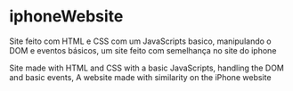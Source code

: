 # iphoneWebsite

Site feito com HTML e CSS com um JavaScripts basico, manipulando o DOM e eventos básicos,
um site feito com semelhança no site do iphone 

Site made with HTML and CSS with a basic JavaScripts, handling the DOM and basic events,
A website made with similarity on the iPhone website 
